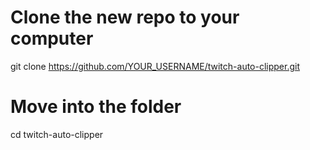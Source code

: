# Clone the new repo to your computer
git clone https://github.com/YOUR_USERNAME/twitch-auto-clipper.git
# Move into the folder
cd twitch-auto-clipper
